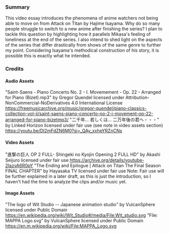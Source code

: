 ### Summary
This video essay introduces the phenomena of anime watchers not being able to move on from Attack on Titan by Hajime Isayama. Why do so many people struggle to switch to a new anime after finishing the series? I plan to tackle this question by highlighting how it parallels Mikasa's feeling of loneliness at the end of the series. I also intend to shed light on the aspects of the series that differ drastically from shows of the same genre to further my point. Considering Isayama's methodical construction of his story, it is possible this is exactly what he intended.

### Credits
#### Audio Assets
"Saint-Saens - Piano Concerto No. 2 - I. Movemement - Op. 22 - Arranged for Piano (Bizet).mp3" by Gregor Quendel licensed under Attribution-NonCommercial-NoDerivatives 4.0 International License https://freemusicarchive.org/music/gregor-quendel/piano-classics-collection-vol-ii/saint-saens-piano-concerto-no-2-i-movement-op-22-arranged-for-piano-bizetmp3/
"二千年... 若しくは... 二万年後の君へ・・・" by Linked Horizon licensed under fair use (see note in video assets section) https://youtu.be/Dl2mFdZN6M0?si=_QAy_xxhpYRZnCNs
#### Video Assets
"進撃の巨人 OP 2 FULL- Shingeki no Kyojin Opening 2 FULL HD" by Akashi Seijuro licensed under fair use  https://archive.org/details/youtube-2IazvA6R0pY 
"The Ending and Epilogue | Attack on Titan The Final Season FINAL CHAPTER" by Hayasaka TV licensed under fair use
Note: Fair use will be further explained in a later draft, as this is just the introduction, so I haven't had the time to analyze the clips and/or music yet.
#### Image Assets
"The logo of Wit Studio -- Japanese animation studio" by VulcanSphere licensed under Public Domain https://en.wikipedia.org/wiki/Wit_Studio#/media/File:Wit_studio.svg
"File: MAPPA Logo.svg" by VulcanSphere licensed under Public Domain https://en.m.wikipedia.org/wiki/File:MAPPA_Logo.svg
